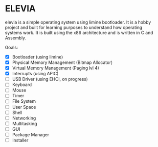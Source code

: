 # ELEVIA
elevia is a simple operating system using limine bootloader. It is a hobby project and built for learning purposes to understand how operating systems work. It is built using the x86 architecture and is written in C and Assembly.

Goals:
- [x] Bootloader (using limine)
- [x] Physical Memory Management (Bitmap Allocator)
- [x] Virtual Memory Management (Paging lvl 4)
- [x] Interrupts (using APIC)
- [ ] USB Driver (using EHCI, on progress)
- [ ] Keyboard
- [ ] Mouse
- [ ] Timer
- [ ] File System
- [ ] User Space
- [ ] Shell
- [ ] Networking
- [ ] Multitasking
- [ ] GUI
- [ ] Package Manager
- [ ] Installer